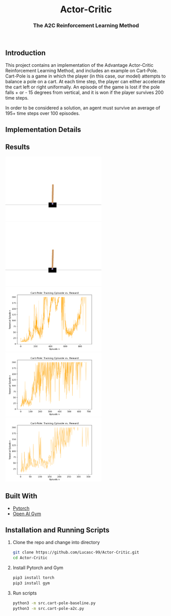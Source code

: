 
<p align="center">
  <h1 align="center">Actor-Critic</h1>
  <h3 align="center">The A2C Reinforcement Learning Method</h3>
</p>
<br />



<!-- ABOUT THE PROJECT -->
## Introduction
This project contains an implementation of the Advantage Actor-Critic Reinforcement Learning Method, and includes an example on Cart-Pole.
Cart-Pole is a game in which the player (in this case, our model) attempts to balance a pole on a cart. At each time step, the player can either accelerate the cart left or right uniformally. An episode of the game is lost if the pole falls + or - 15 degrees from vertical, and it is won if the player survives 200 time steps. 

In order to be considered a solution, an agent must survive an average of 195+ time steps over 100 episodes.

## Implementation Details



<!-- Results -->
## Results

<img src="https://github.com/Lucasc-99/Actor-Critic/blob/master/res/solved-cartpole-v0_1.gif" width="300" height="200" />

<img src="https://github.com/Lucasc-99/Actor-Critic/blob/master/res/unsolved-cartpole-v0_2.gif" width="300" height="200" />

<img src="https://github.com/Lucasc-99/Actor-Critic/blob/master/res/cartpoledata_1.png" width="300" height="200" />
<img src="https://github.com/Lucasc-99/Actor-Critic/blob/master/res/cartpoledata_2.png" width="300" height="200" />
<img src="https://github.com/Lucasc-99/Actor-Critic/blob/master/res/cartpoledata_3.png" width="300" height="200" />

## Built With

* [Pytorch](https://pytorch.org/)
* [Open AI Gym](https://gym.openai.com/)


<!-- Usage -->

## Installation and Running Scripts

1. Clone the repo and change into directory
   ```sh
   git clone https://github.com/Lucasc-99/Actor-Critic.git
   cd Actor-Critic
   ```
   
2. Install Pytorch and Gym
   ```sh
   pip3 install torch
   pip3 install gym
   ```
 
3. Run scripts
   ```sh
   python3 -m src.cart-pole-baseline.py
   python3 -m src.cart-pole-a2c.py
   ```

